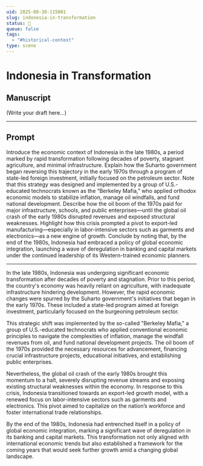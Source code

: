 ```yaml
---
uid: 2025-08-30-115001
slug: indonesia-in-transformation
status: 🤖
queue: false
tags:
  - "#historical-context"
type: scene
---
```


# Indonesia in Transformation

## Manuscript

(Write your draft here...)

---

## Prompt

Introduce the economic context of Indonesia in the late 1980s, a period marked by rapid transformation following decades of poverty, stagnant agriculture, and minimal infrastructure.
Explain how the Suharto government began reversing this trajectory in the early 1970s through a program of state-led foreign investment, initially focused on the petroleum sector.
Note that this strategy was designed and implemented by a group of U.S.-educated technocrats known as the “Berkeley Mafia,” who applied orthodox economic models to stabilize inflation, manage oil windfalls, and fund national development.
Describe how the oil boom of the 1970s paid for major infrastructure, schools, and public enterprises—until the global oil crash of the early 1980s disrupted revenues and exposed structural weaknesses.
Highlight how this crisis prompted a pivot to export-led manufacturing—especially in labor-intensive sectors such as garments and electronics—as a new engine of growth.
Conclude by noting that, by the end of the 1980s, Indonesia had embraced a policy of global economic integration, launching a wave of deregulation in banking and capital markets under the continued leadership of its Western-trained economic planners.

---
In the late 1980s, Indonesia was undergoing significant economic transformation after decades of poverty and stagnation. Prior to this period, the country's economy was heavily reliant on agriculture, with inadequate infrastructure hindering development. However, the rapid economic changes were spurred by the Suharto government's initiatives that began in the early 1970s. These included a state-led program aimed at foreign investment, particularly focused on the burgeoning petroleum sector.

This strategic shift was implemented by the so-called "Berkeley Mafia," a group of U.S.-educated technocrats who applied conventional economic principles to navigate the complexities of inflation, manage the windfall revenues from oil, and fund national development projects. The oil boom of the 1970s provided the necessary resources for advancement, financing crucial infrastructure projects, educational initiatives, and establishing public enterprises.

Nevertheless, the global oil crash of the early 1980s brought this momentum to a halt, severely disrupting revenue streams and exposing existing structural weaknesses within the economy. In response to this crisis, Indonesia transitioned towards an export-led growth model, with a renewed focus on labor-intensive sectors such as garments and electronics. This pivot aimed to capitalize on the nation’s workforce and foster international trade relationships.

By the end of the 1980s, Indonesia had entrenched itself in a policy of global economic integration, marking a significant wave of deregulation in its banking and capital markets. This transformation not only aligned with international economic trends but also established a framework for the coming years that would seek further growth amid a changing global landscape.